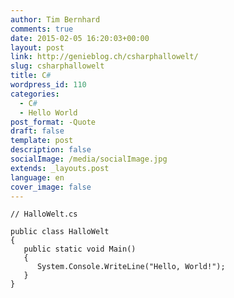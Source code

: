 ```yaml
---
author: Tim Bernhard
comments: true
date: 2015-02-05 16:20:03+00:00
layout: post
link: http://genieblog.ch/csharphallowelt/
slug: csharphallowelt
title: C#
wordpress_id: 110
categories:
  - C# 
  - Hello World
post_format: -Quote
draft: false
template: post
description: false
socialImage: /media/socialImage.jpg
extends: _layouts.post
language: en
cover_image: false
---
```



    // HalloWelt.cs
    
    public class HalloWelt
    {
       public static void Main()
       {
          System.Console.WriteLine("Hello, World!");
       }
    }
    
